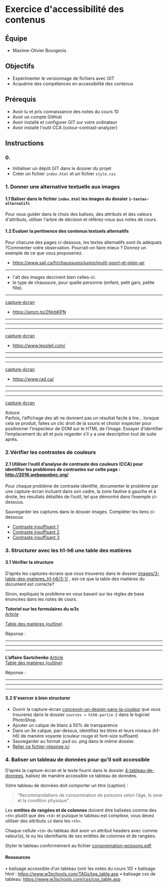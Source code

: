 # Exercice d'accessibilité des contenus

## Équipe

- Maxime-Olivier Bourgeois

## Objectifs

- Expérimenter le versionnage de fichiers avec GIT
- Acquérire des compétences en accessibilité des contenus

## Prérequis

- Avoir lu et pris connaissance des notes du cours 10
- Avoir un compte GitHub
- Avoir installé et configurer GIT sur votre ordinateur
- Avoir installé l'outil CCA (colour-contrast-analyzer)

## Instructions

### 0.

- Initialiser un dépôt GIT dans le dossier du projet
- Créer un fichier `index.html` et un fichier `style.css`

### 1. Donner une alternative textuelle aux images

#### 1.1 Baliser dans le fichier `index.html` les images du dossier `1-textes-alternatifs`

Pour vous guider dans le choix des balises, des attributs et des valeurs d'attributs, utiliser l'arbre de décision et référez-vous aux notes de cours.

#### 1.2 Évaluer la pertinence des contenus textuels alternatifs

Pour chacune des pages ci-dessous, les textes alternatifs sont-ils adéquats ?Commenter votre observation. Pourrait-on faire mieux ? Donnez un exemple de ce que vous proposeriez.

- https://www.sail.ca/fr/chaussures/junior/multi-sport-et-plein-air

---

- l'alt des images decrivent bien celles-ci.
- le type de chaussure, pour quelle personne (enfant, petit gars, petite fille).

---

[capture-écran](images/screenshot/sail.png)

- https://amzn.to/2NnbKPN

---

---

---

[capture-écran]()

- https://www.lesoleil.com/

---

---

---

[capture-écran]()

- https://www.rad.ca/

---

---

---

[capture-écran]()

Astuce  
Parfois, l’affichage des alt ne donnent pas un résultat facile à lire… lorsque cela se produit, faites un clic droit de la souris et choisir inspecter pour positionner l’inspecteur de DOM sur le HTML de l’image.
Essayer d’identifier l’emplacement du alt et puis regarder s’il y a une description tout de suite après.

### 2.Vérifier les contrastes de couleurs

#### 2.1 Utiliser l’outil d’analyse de contraste des couleurs (CCA) pour identifier les problèmes de contrastes sur cette page : http://2016.webaquebec.org/

Pour chaque problème de contraste identifié,
documenter le problème par une capture-écran incluant dans son cadre, la zone fautive à gauche et à droite, les résultats détaillés de l’outil, tel que démontré dans l’exemple ci-dessous.

Sauvegarder les captures dans le dossier images. Compléter les liens ci-dessous:

- [Contraste insuffisant 1](images/...)
- [Contraste insuffisant 2](images/...)
- [Contraste insuffisant 3](images/...)

### 3. Structurer avec les h1-h6 une table des matières

#### 3.1 Vérifier la structure

D’après les captures-écrans que vous trouverez dans le dossier [images/3-table-des-matieres_h1-h6/3-1/](images/3-table-des-matieres_h1-h6/3-1) , est-ce que la table des matières du document est correcte?

Sinon, expliquez le problème en vous basant sur les règles de base énoncées dans les notes de cours.

**Tutoriel sur les formulaires du w3c**  
[Article](images/3-table-des-matieres_h1-h6/3-1/tuto-form-w3c.pdf)

[Table des matières (outline)](images/3-table-des-matieres_h1-h6/3-1/tuto-form-w3c-outline.png)

Réponse :

---

---

---

**L’affaire Savtchenko**
[Article](images/3-table-des-matieres_h1-h6/3-1/article-savtchenko.pdf)  
[Table des matières (outline)](images/3-table-des-matieres_h1-h6/3-1/article-savtchenko-outline.png)

Réponse :

---

---

---

#### 3.2 S'exercer à bien structurer

- Ouvrir la capture-écran [concevoir-un-design-sans-la-couleur](images/3-table-des-matieres_h1-h6/3-2/concevoir-un-design-sans-la-couleur.pdf) que vous trouverez dans le dossier `sources > h1h6-partie-2` dans le logiciel PhotoShop.
- Ajouter un calque de blanc à 50% de transparence
- Dans un 3e calque, par-dessus, identifiez les titres et leurs niveaux (h1-h6) de manière voyante (couleur rouge et font-size suffisant)
- Sauvegarder au format .psd ou .png dans le même dossier.
- [Relier ce fichier-réponse ici]()

### 4. Baliser un tableau de données pour qu’il soit accessible

D’après la capture-écran et le texte fourni dans le dossier [4-tableau-de-donnees](images/4-tableau-de-donnees), balisez de manière accessible ce tableau de données.

Votre tableau de données doit comporter un titre (caption) :

> "Recommandations de consommation de poissons selon l’âge, le sexe et la condition physique".

Les **entêtes de rangées et de colonnes** doivent être balisées comme des `<th>` plutôt que des `<td>` et puisque le tableau est _complexe_, vous devez utiliser des attributs `id` dans les `<th>`.

Chaque cellule `<td>` du tableau doit avoir un attribut headers avec comme valeur(s), le ou les identifiants de ses entêtes de colonnes et de rangées.

Styler le tableau conformément au fichier [consommation-poissons.pdf](images/4-tableau-de-donnees/consommation-poissons.pdf).

#### Ressources

• balisage accessible d’un tableau (voir les notes du cours 10)
• balisage html : https://www.w3schools.com/TAGs/tag_table.asp
• balisage css de tableau: https://www.w3schools.com/css/css_table.asp
